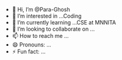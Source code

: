 - 👋 Hi, I’m @Para-Ghosh
- 👀 I’m interested in ...Coding
- 🌱 I’m currently learning ...CSE at MNNITA
- 💞️ I’m looking to collaborate on ...
- 📫 How to reach me ...
- 😄 Pronouns: ...
- ⚡ Fun fact: ...

<!---
Para-Ghosh/Para-Ghosh is a ✨ special ✨ repository because its `README.md` (this file) appears on your GitHub profile.
You can click the Preview link to take a look at your changes.
--->
